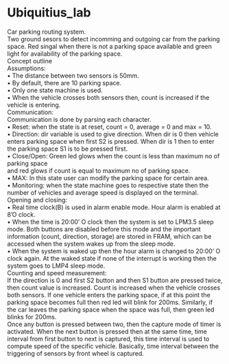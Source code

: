 # Ubiquitius_lab
Car parking routing system.\
Two ground sesors to detect incomming and outgoing car from the parking space. Red singal when there is not a parking space available and green light for availability of the parking space.\
Concept outline\
Assumptions: \
• The distance between two sensors is 50mm.\
• By default, there are 10 parking space.\
• Only one state machine is used.\
• When the vehicle crosses both sensors then, count is increased if the vehicle is entering.\
Communication:\
Communication is done by parsing each character.\
• Reset: when the state is at reset, count = 0, average = 0 and max = 10.\
• Direction: dir variable is used to give direction. When dir is 0 then vehicle enters parking 
space when first S2 is pressed. When dir is 1 then to enter the parking space S1 is to be 
pressed first.\
• Close/Open: Green led glows when the count is less than maximum no of parking space \
and red glows if count is equal to maximum no of parking space.\
• MAX: In this state user can modify the parking space for certain area.\
• Monitoring: when the state machine goes to respective state then the number of vehicles
and average speed is displayed on the terminal.\
Opening and closing:\
• Real time clock(B) is used in alarm enable mode. Hour alarm is enabled at 8’O clock.\
• When the time is 20:00’ O clock then the system is set to LPM3.5 sleep mode. Both buttons 
are disabled before this mode and the important information (count, direction, storage) are 
stored in FRAM, which can be accessed when the system wakes up from the sleep mode.\
• When the system is waked up then the hour alarm is changed to 20:00’ O clock again. At 
the waked state if none of the interrupt is working then the system goes to LMP4 sleep 
mode.\
Counting and speed measurement:\
If the direction is 0 and first S2 button and then S1 button are pressed twice, then count value is 
increased. Count is increased when the vehicle crosses both sensors. If one vehicle enters the 
parking space, if at this point the parking space becomes full then red led will blink for 200ms. 
Similarly, if the car leaves the parking space when the space was full, then green led blinks for 
200ms.\
Once any button is pressed between two, then the capture mode of timer is activated. When the 
next button is pressed then at the same time, time interval from first button to next is captured, this 
time interval is used to compute speed of the specific vehicle. Basically, time interval between the 
triggering of sensors by front wheel is captured.
